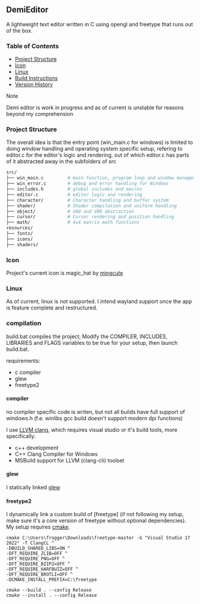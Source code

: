 ## DemiEditor

A lightweight text editor written in C using opengl and freetype that runs out of the box.

### Table of Contents

- [Project Structure](#project-structure)
- [Icon](#icon)
- [Linux](#linux)
- [Build Instructions](#compilation)
- [Version History](#version-history)

> [!NOTE]
> Demi editor is work in progress and as of current is unstable for reasons beyond my comprehension

### Project Structure

The overall idea is that the entry point (win_main.c for windows) is limited to doing window handling and operating system specific setup, refering to editor.c for the editor's logic and rendering, out of which editor.c has parts of it abstracted away in the subfolders of src

```bash
src/
├── win_main.c         # main function, program loop and window management
├── win_error.c        # debug and error handling for Windows
├── includes.h         # global includes and macros
├── editor.c           # editor logic and rendering
├── character/         # Character handling and buffer system
├── shader/            # Shader compilation and uniform handling
├── object/            # VAO and VBO abstraction
├── cursor/            # Cursor rendering and position handling
├── math/              # 4x4 matrix math functions
resources/
├── fonts/
├── icons/
├── shaders/
```

### Icon

Project's current icon is magic_hat by [mingcute](https://www.mingcute.com/)

### Linux

As of current, linux is not supported. I intend wayland support once the app is feature complete and restructured.

### compilation

build.bat compiles the project; Modify the COMPILER, INCLUDES, LIBRARIES and FLAGS variables to be true for your setup, then launch build.bat.

requirements:

- c compiler
- glew
- freetype2

#### compiler

no compiler specific code is writen, but not all builds have full support of windows.h (f.e. winlibs gcc build doesn't support modern dpi functions)

I use [LLVM clang](https://clang.llvm.org/), which requires visual studio or it's build tools, more specifically:
- c++ development 
- C++ Clang Compiler for Windows
- MSBuild support for LLVM (clang-cli) toolset

#### glew

I statically linked [glew](https://github.com/nigels-com/glew/releases/tag/glew-2.2.0)

#### freetype2

I dynamically link a custom build of [freetype] (if not following my setup, make sure it's a core version of freetype without optional dependencies). My setup requires [cmake](https://cmake.org/).

```
cmake C:\Users\frogger\Downloads\freetype-master -G "Visual Studio 17 2022" -T ClangCL ^
-DBUILD_SHARED_LIBS=ON ^
-DFT_REQUIRE_ZLIB=OFF ^
-DFT_REQUIRE_PNG=OFF ^
-DFT_REQUIRE_BZIP2=OFF ^
-DFT_REQUIRE_HARFBUZZ=OFF ^
-DFT_REQUIRE_BROTLI=OFF ^
-DCMAKE_INSTALL_PREFIX=C:\freetype

cmake --build . --config Release
cmake --install . --config Release
```